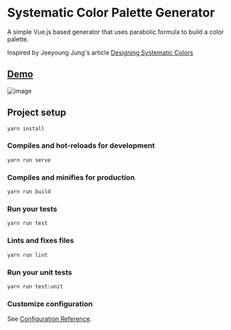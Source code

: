 # Systematic Color Palette Generator

A simple Vue.js based generator that uses parabolic formula to build a color palette.

Inspired by Jeeyoung Jung's article [Designing Systematic Colors](https://uxplanet.org/designing-systematic-colors-b5d2605b15c)

## [Demo](https://hypejunction.github.io/color-wizard/)

![image](https://github.com/hypeJunction/color-wizard/blob/master/public/color-wizard.png)

## Project setup
```
yarn install
```

### Compiles and hot-reloads for development
```
yarn run serve
```

### Compiles and minifies for production
```
yarn run build
```

### Run your tests
```
yarn run test
```

### Lints and fixes files
```
yarn run lint
```

### Run your unit tests
```
yarn run test:unit
```

### Customize configuration
See [Configuration Reference](https://cli.vuejs.org/config/).
